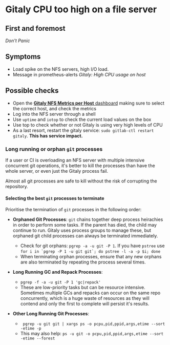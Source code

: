 # Gitaly CPU too high on a file server

## First and foremost

*Don't Panic*

## Symptoms

* Load spike on the NFS servers, high I/O load.
* Message in prometheus-alerts _Gitaly: High CPU usage on host_

## Possible checks

- Open the [**Gitaly NFS Metrics per Host** dashboard](https://performance.gitlab.net/dashboard/db/gitaly-nfs-metrics-per-host?refresh=30s&orgId=1&var-fqdn=nfs-file-08.stor.gitlab.com&from=now-1h&to=now) making sure to select the correct host,
  and check the metrics
- Log into the NFS server through a shell
- Use `uptime` and `iotop` to check the current load values on the box
- Use top to check whether or not Gitaly is using very high levels of CPU
- As a last resort, restart the gitaly service: `sudo gitlab-ctl restart gitaly`. **This has service impact.**

### Long running or orphan `git` processes

If a user or CI is overloading an NFS server with multiple intensive concurrent git operations, 
it's better to kill the processes than have the whole server, or even just the Gitaly process fail.

Almost all git processes are safe to kill without the risk of corrupting the repository.

#### Selecting the best `git` processes to terminate

Prioritise the termination of `git` processes in the following order:

* **Orphaned Git Processes**: `git` chains together deep process heirachies in order to perform some tasks. If the parent has died, the child may continue to run. 
  Gitaly uses process groups to manage these, but orphaned git child processes can always be terminated immediately.
    * Check for git orphans: `pgrep -a -u git -P 1`. If you have `pstree` use ```for i in `pgrep -P 1 -u git git`; do pstree -l -a -p $i; done``` 
    * When terminating orphan processes, ensure that any new orphans are also terminated by repeating the process several times.
    
* **Long Running GC and Repack Processes**: 
  * `pgrep -f -a -u git -P 1 'gc|repack'`
  * These are low-priority tasks but can be resource intensive. Sometimes multiple GCs and repacks can occur on the same repo concurrently, which is a huge waste of resources as they will contend and only
    the first to complete will persist it's results.

* **Other Long Running Git Processes**:
  * ``` pgrep -u git git | xargs ps -o pcpu,pid,ppid,args,etime --sort -etime -p``` 
  * This may also help: ```ps -u git -o pcpu,pid,ppid,args,etime --sort -etime --forest```
  